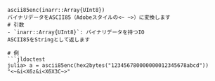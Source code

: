 ````
ascii85enc(inarr::Array{UInt8})
バイナリデータをASCII85（Adobeスタイルの<~ ~>）に変換します
# 引数
- `inarr::Array{UInt8}`: バイナリデータを持つIO
ASCII85をStringとして返します

# 例
```jldoctest
julia> a = ascii85enc(hex2bytes("123456780000000012345678abcd"))
"<~&i<X6z&i<X6X3C~>"
````
